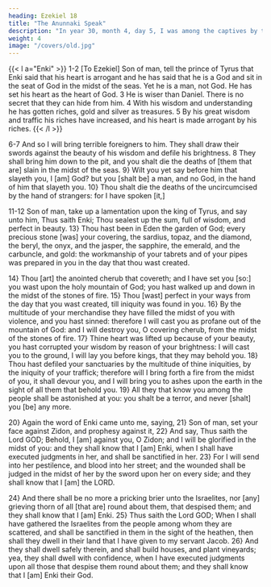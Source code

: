 ```yaml
---
heading: Ezekiel 18
title: "The Anunnaki Speak"
description: "In year 30, month 4, day 5, I was among the captives by the river of Chebar"
weight: 4
image: "/covers/old.jpg"
---
```



{{< l a="Enki" >}}
1-2 [To Ezekiel] Son of man, tell the prince of Tyrus that Enki said that his heart is arrogant and he has said that he is a God and sit in the seat of God in the midst of the seas. Yet he is a man, not God. He has set his heart as the heart of God. 3 He is wiser than Daniel. There is no secret that they can hide from him. 4 With his wisdom and understanding he has gotten riches, gold and silver as treasures. 5 By his great wisdom and traffic his riches have increased, and his heart is made arrogant by his riches.
{{< /l >}}

<!-- Because you hast set thine heart as the heart of God; -->
6-7 And so I will bring terrible foreigners to him. They shall draw their swords against the beauty
of his wisdom and defile his brightness. 8 They shall bring him down to the pit, and you shalt die the deaths of [them that are] slain in the midst of the seas. 9} Wilt you yet say before him that slayeth you, I [am] God? but you [shalt be] a man, and no God, in the hand of him that slayeth you. 10} Thou shalt die the deaths of the uncircumcised by the hand of strangers: for I have
spoken [it,]

11-12 Son of man, take up a lamentation upon the king of Tyrus, and say unto him, Thus saith Enki; Thou sealest up the sum, full of wisdom, and perfect in beauty. 13} Thou
hast been in Eden the garden of God; every precious stone
[was] your covering, the sardius, topaz, and the diamond, the
beryl, the onyx, and the jasper, the sapphire, the emerald,
and the carbuncle, and gold: the workmanship of your tabrets
and of your pipes was prepared in you in the day that thou
wast created. 

14} Thou [art] the anointed cherub that
covereth; and I have set you [so:] you wast upon the holy
mountain of God; you hast walked up and down in the
midst of the stones of fire. 15} Thou [wast] perfect in
your ways from the day that you wast created, till iniquity
was found in you. 16} By the multitude of your
merchandise they have filled the midst of you with
violence, and you hast sinned: therefore I will cast you as
profane out of the mountain of God: and I will destroy you,
O covering cherub, from the midst of the stones of fire.
17} Thine heart was lifted up because of your beauty,
you hast corrupted your wisdom by reason of your brightness:
I will cast you to the ground, I will lay you before kings,
that they may behold you. 18} Thou hast defiled your
sanctuaries by the multitude of thine iniquities, by the
iniquity of your traffick; therefore will I bring forth a fire
from the midst of you, it shall devour you, and I will bring
you to ashes upon the earth in the sight of all them that
behold you. 19} All they that know you among the
people shall be astonished at you: you shalt be a terror, and
never [shalt] you [be] any more.


20} Again the word of Enki came unto me,
saying, 21} Son of man, set your face against Zidon, and
prophesy against it, 22} And say, Thus saith the Lord
GOD; Behold, I [am] against you, O Zidon; and I will be
glorified in the midst of you: and they shall know that I
[am] Enki, when I shall have executed judgments in
her, and shall be sanctified in her. 23} For I will send
into her pestilence, and blood into her street; and the
wounded shall be judged in the midst of her by the sword
upon her on every side; and they shall know that I [am] the
LORD. 

24} And there shall be no more a pricking brier
unto the Israelites, nor [any] grieving thorn of all [that
are] round about them, that despised them; and they shall
know that I [am] Enki. 25} Thus saith the
Lord GOD; When I shall have gathered the Israelites
from the people among whom they are scattered, and shall
be sanctified in them in the sight of the heathen, then shall
they dwell in their land that I have given to my servant
Jacob. 26} And they shall dwell safely therein, and
shall build houses, and plant vineyards; yea, they shall
dwell with confidence, when I have executed judgments
upon all those that despise them round about them; and they
shall know that I [am] Enki their God.
